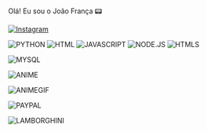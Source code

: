Olá! Eu sou o João França 📟






[![Instagram](https://img.shields.io/badge/Instagram-E4405F?style=for-the-badge&logo=instagram&logoColor=white)][def]

[def]: https://www.instagram.com/jjjjjjjjoaooo/
![PYTHON](https://img.shields.io/badge/Python-3776AB?style=for-the-badge&logo=python&logoColor=white)
![HTML](https://img.shields.io/badge/HTML-239120?style=for-the-badge&logo=html5&logoColor=white)
![JAVASCRIPT](https://img.shields.io/badge/JavaScript-F7DF1E?style=for-the-badge&logo=javascript&logoColor=black)
![NODE.JS](https://img.shields.io/badge/Node.js-43853D?style=for-the-badge&logo=node.js&logoColor=white)
![HTMLS](https://img.shields.io/badge/HTML5-E34F26?style=for-the-badge&logo=html5&logoColor=white)

![MYSQL](https://img.shields.io/badge/MySQL-00000F?style=for-the-badge&logo=mysql&logoColor=white)

![ANIME](https://gifs.eco.br/wp-content/uploads/2022/11/gifs-de-programador-17.gif)

![ANIMEGIF](https://64.media.tumblr.com/4ac57db98021ffd3a4e6717dee097802/aa44282323a3c36a-66/s500x750/727356ce2f1c9fdf07998fcd735c32d83e30f05d.gifv)

![PAYPAL](https://img.shields.io/badge/PayPal-00457C?style=for-the-badge&logo=paypal&logoColor=white)

![LAMBORGHINI](https://aleen42.github.io/badges/src/lamborghini.svg)

